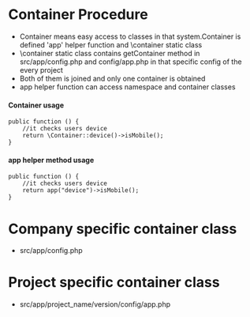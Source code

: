 # Container Procedure
* Container means easy access to classes in that system.Container is defined 'app' helper function and \container static class
* \container static class contains getContainer method in src/app/config.php and config/app.php in that specific config of the every project
* Both of them is joined and only one container is obtained
* app helper function can access namespace and container classes



#### Container usage

```
public function () {
    //it checks users device
    return \Container::device()->isMobile();
}

```

#### app helper method usage

```
public function () {
    //it checks users device
    return app("device")->isMobile();
}

```


# Company specific container class
* src/app/config.php

# Project specific container class
* src/app/project_name/version/config/app.php